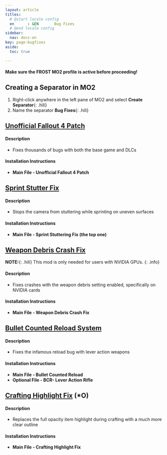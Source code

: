 ```yaml
---
layout: article
titles:
  # @start locale config
  en      : &EN       Bug Fixes
  # @end locale config
sidebar:
  nav: docs-en
key: page-bugfixes
aside:
  toc: true

---
```




#### Make sure the **FROST** MO2 profile is active before proceeding!


## Creating a Separator in MO2
1. Right-click anywhere in the left pane of MO2 and select **Create Separator**{: .hili}
2. Name the separator **Bug Fixes**{: .hili}


## [Unofficial Fallout 4 Patch](https://www.nexusmods.com/fallout4/mods/4598)

#### Description
* Fixes thousands of bugs with both the base game and DLCs

#### Installation Instructions
  * **Main File - Unofficial Fallout 4 Patch**



## [Sprint Stutter Fix](https://www.nexusmods.com/fallout4/mods/47760)

#### Description
* Stops the camera from stuttering while sprinting on uneven surfaces

#### Installation Instructions
* **Main File - Sprint Stuttering Fix (the top one)**

## [Weapon Debris Crash Fix](https://www.nexusmods.com/fallout4/mods/48078)

**NOTE:**{: .hili} This mod is only needed for users with NVIDIA GPUs.
{: .info}

#### Description
* Fixes crashes with the weapon debris setting enabled, specifically on NVIDIA cards

#### Installation Instructions
  * **Main File - Weapon Debris Crash Fix**


## [Bullet Counted Reload System](https://www.nexusmods.com/fallout4/mods/41178)


#### Description
* Fixes the infamous reload bug with lever action weapons

#### Installation Instructions
* **Main File - Bullet Counted Reload**
* **Optional File - BCR- Lever Action Rifle**



## [Crafting Highlight Fix](https://www.nexusmods.com/fallout4/mods/27479) (*O)


#### Description
*  Replaces the full opacity item highlight during crafting with a much more clear outline

#### Installation Instructions
* **Main File - Crafting Highlight Fix**

